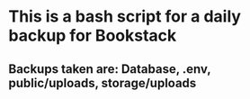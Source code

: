 # This is a bash script for a daily backup for Bookstack

## Backups taken are: Database, .env, public/uploads, storage/uploads
